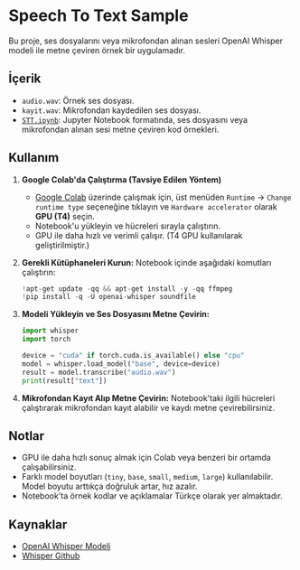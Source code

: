 # Speech To Text Sample

Bu proje, ses dosyalarını veya mikrofondan alınan sesleri OpenAI Whisper modeli ile metne çeviren örnek bir uygulamadır.

## İçerik

- `audio.wav`: Örnek ses dosyası.
- `kayit.wav`: Mikrofondan kaydedilen ses dosyası.
- [`STT.ipynb`](STT.ipynb): Jupyter Notebook formatında, ses dosyasını veya mikrofondan alınan sesi metne çeviren kod örnekleri.

## Kullanım

1. **Google Colab'da Çalıştırma (Tavsiye Edilen Yöntem)**

   - [Google Colab](https://colab.research.google.com/) üzerinde çalışmak için, üst menüden `Runtime` → `Change runtime type` seçeneğine tıklayın ve `Hardware accelerator` olarak **GPU (T4)** seçin.
   - Notebook'u yükleyin ve hücreleri sırayla çalıştırın.
   - GPU ile daha hızlı ve verimli çalışır. (T4 GPU kullanılarak geliştirilmiştir.)

2. **Gerekli Kütüphaneleri Kurun:**
   Notebook içinde aşağıdaki komutları çalıştırın:
   ```python
   !apt-get update -qq && apt-get install -y -qq ffmpeg
   !pip install -q -U openai-whisper soundfile
   ```

3. **Modeli Yükleyin ve Ses Dosyasını Metne Çevirin:**
   ```python
   import whisper
   import torch

   device = "cuda" if torch.cuda.is_available() else "cpu"
   model = whisper.load_model("base", device=device)
   result = model.transcribe("audio.wav")
   print(result["text"])
   ```

4. **Mikrofondan Kayıt Alıp Metne Çevirin:**
   Notebook'taki ilgili hücreleri çalıştırarak mikrofondan kayıt alabilir ve kaydı metne çevirebilirsiniz.

## Notlar

- GPU ile daha hızlı sonuç almak için Colab veya benzeri bir ortamda çalışabilirsiniz.
- Farklı model boyutları (`tiny`, `base`, `small`, `medium`, `large`) kullanılabilir. Model boyutu arttıkça doğruluk artar, hız azalır.
- Notebook'ta örnek kodlar ve açıklamalar Türkçe olarak yer almaktadır.

## Kaynaklar

- [OpenAI Whisper Modeli](https://huggingface.co/openai/whisper-base)
- [Whisper Github](https://github.com/openai/whisper)

